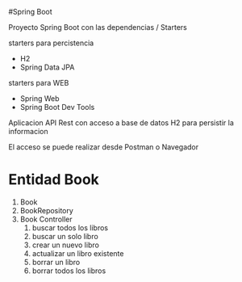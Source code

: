 #Spring Boot

Proyecto Spring Boot con las dependencias / Starters

starters para percistencia
* H2
* Spring Data JPA
  
starters para WEB
* Spring Web
* Spring Boot Dev Tools
 

Aplicacion API Rest con acceso a base de datos H2 para persistir la informacion

El acceso se puede realizar desde Postman o Navegador


# Entidad Book

1. Book
2. BookRepository
3. Book Controller
   1. buscar todos los libros
   2. buscar un solo libro
   3. crear un nuevo libro
   4. actualizar un libro existente
   5. borrar un libro
   6. borrar todos los libros